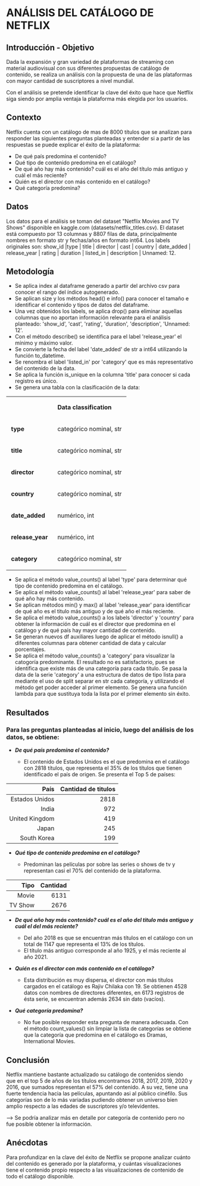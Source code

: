 # **ANÁLISIS DEL CATÁLOGO DE NETFLIX**

## Introducción - Objetivo

Dada la expansión y gran variedad de plataformas de streaming con material audiovisual con sus diferentes propuestas de catálogo de contenido, se realiza un análisis con la propuesta de una de las plataformas con mayor cantidad de suscriptores a nivel mundial.

Con el análisis se pretende identificar la clave del éxito que hace que Netflix siga siendo por amplia ventaja la plataforma más elegida por los usuarios.


## Contexto

Netflix cuenta con un catálogo de mas de 8000 títulos que se analizan para responder las siguientes preguntas planteadas y entender si a partir de las respuestas se puede explicar el éxito de la plataforma:

* De qué país predomina el contenido?
* Qué tipo de contenido predomina en el catálogo?
* De qué año hay más contenido? cuál es el año del título más antiguo y cuál el más reciente?
* Quién es el director con más contenido en el catálogo?
* Qué categoría predomina?


## Datos

Los datos para el análisis se toman del dataset "Netflix Movies and TV Shows" disponible en kaggle.com (datasets/netflix_titles.csv).
El dataset está compuesto por 13 columnas y 8807 filas de data, principalmente nombres en formato str y fechas/años en formato int64.
Los labels originales son: show_id |type | title | director | cast | country | date_added | release_year | rating | duration | listed_in | description | Unnamed: 12.


## Metodología

- Se aplica index al dataframe generado a partir del archivo csv para conocer el rango del índice autogenerado.
- Se aplican size y los métodos head() e info() para conocer el tamaño e identificar el contenido y tipos de datos del dataframe.
- Una vez obtenidos los labels, se aplica drop() para eliminar aquellas columnas que no aportan información relevante para el análisis planteado: 'show_id', 'cast', 'rating', 'duration', 'description', 'Unnamed: 12'.
- Con el método describe() se identifica para el label 'release_year' el mínimo y máximo valor.
- Se convierte la fecha del label 'date_added' de str a int64 utilizando la función to_datetime.
- Se renombra el label 'listed_in' por 'category' que es más representativo del contenido de la data.
- Se aplica la función is_unique en la columna 'title' para conocer si cada registro es único.
- Se genera una tabla con la clasificación de la data:

<table><tr><td class="selected" colspan="1" rowspan="1" style="display: table-cell; text-align: left;"><div class="wrap"><div style="margin: 10px 5px;"></div></div></td><td colspan="1" rowspan="1" style="display: table-cell; text-align: left; font-weight: bold;" class="selected"><div class="wrap"><div style="margin: 10px 5px;"><p><span>Data classification</span></p></div></div></td></tr><tr><td colspan="1" rowspan="1" style="display: table-cell; text-align: left; font-weight: bold;" class="selected"><div class="wrap"><div style="margin: 10px 5px;"><p><span>type</span></p></div></div></td><td colspan="1" rowspan="1" style="display: table-cell; text-align: left;" class="selected"><div class="wrap"><div style="margin: 10px 5px;"><p><span>categórico nominal, str</span></p></div></div></td></tr><tr><td colspan="1" rowspan="1" style="display: table-cell; text-align: left; font-weight: bold;" class="selected"><div class="wrap"><div style="margin: 10px 5px;"><p><span>title</span></p></div></div></td><td colspan="1" rowspan="1" style="display: table-cell; text-align: left;" class="selected"><div class="wrap"><div style="margin: 10px 5px;"><p><span>categórico nominal, str</span></p></div></div></td></tr><tr><td colspan="1" rowspan="1" style="display: table-cell; text-align: left; font-weight: bold;" class="selected"><div class="wrap"><div style="margin: 10px 5px;"><p><span>director</span></p></div></div></td><td colspan="1" rowspan="1" style="display: table-cell; text-align: left;" class="selected"><div class="wrap"><div style="margin: 10px 5px;"><p><span>categórico nominal, str</span></p></div></div></td></tr><tr><td colspan="1" rowspan="1" style="display: table-cell; text-align: left; font-weight: bold;" class="selected"><div class="wrap"><div style="margin: 10px 5px;"><p><span>country</span></p></div></div></td><td colspan="1" rowspan="1" style="display: table-cell; text-align: left;" class="selected"><div class="wrap"><div style="margin: 10px 5px;"><p><span>categórico nominal, str</span></p></div></div></td></tr><tr><td colspan="1" rowspan="1" style="display: table-cell; text-align: left; font-weight: bold;" class="selected"><div class="wrap"><div style="margin: 10px 5px;"><p><span>date_added</span></p></div></div></td><td colspan="1" rowspan="1" class="selected" style="display: table-cell; text-align: left;"><div class="wrap"><div class="" contenteditable="false" style="margin: 10px 5px;"><p><span>numérico, int</span></p></div></div></td></tr><tr><td colspan="1" rowspan="1" style="display: table-cell; text-align: left; font-weight: bold;" class="selected"><div class="wrap"><div style="margin: 10px 5px;"><p><span>release_year</span></p></div></div></td><td colspan="1" rowspan="1" class="selected" style="display: table-cell; text-align: left; vertical-align: top;"><div class="wrap"><div style="margin: 10px 5px;"><p><span>numérico, int</span></p></div></div></td></tr><tr><td colspan="1" rowspan="1" style="display: table-cell; text-align: left; font-weight: bold;" class="selected"><div class="wrap"><div style="margin: 10px 5px;"><p><span>category</span></p></div></div></td><td colspan="1" rowspan="1" style="display: table-cell; text-align: left;" class="selected"><div class="wrap"><div style="margin: 10px 5px;"><p><span>categórico nominal, str</span></p></div></div></td></tr></table>

- Se aplica el método value_counts() al label 'type' para determinar qué tipo de contenido predomina en el catálogo.
- Se aplica el método value_counts() al label 'release_year' para saber de qué año hay más contenido.
- Se aplican métodos min() y max() al label 'release_year' para identificar de qué año es el titulo más antiguo y de qué año el más reciente.
- Se aplica el método value_counts() a los labels 'director' y 'country' para obtener la información de cuál es el director que predomina en el catálogo y de qué país hay mayor cantidad de contenido.
- Se generan nuevos df auxiliares luego de aplicar el método isnull() a diferentes columnas para obtener cantidad de data y calcular porcentajes.
- Se aplica el método value_counts() a 'category' para visualizar la catogoría predominante. El resultado no es satisfactorio, pues se identifica que existe más de una categoría para cada título. Se pasa la data de la serie 'category' a una estructura de datos de tipo lista para mediante el uso de split separar en str cada categoría, y utilizando el método get poder acceder al primer elemento. Se genera una función lambda para que sustituya toda la lista por el primer elemento sin éxito.


## Resultados

### Para las preguntas planteadas al inicio, luego del análisis de los datos, se obtiene:

* _**De qué país predomina el contenido?**_

    - El contenido de Estados Unidos es el que predomina en el catálogo con 2818 títulos, que representa el 35% de los títulos que tienen identificado el país de origen. 
        Se presenta el Top 5 de países:

|País | Cantidad de titulos |
|---:|---:|
| Estados Unidos | 2818 |
| India | 972 |
| United Kingdom | 419 |
| Japan | 245 |
| South Korea | 199 | 


* _**Qué tipo de contenido predomina en el catálogo?**_

    - Predominan las películas por sobre las series o shows de tv y representan casi el 70% del contenido de la plataforma.
    
|Tipo   |  Cantidad  |
|---:|---:|
|Movie   |  6131  |
|TV Show |  2676  |


* _**De qué año hay más contenido? cuál es el año del titulo más antiguo y cuál el del más reciente?**_

    - Del año 2018 es que se encuentran más títulos en el catálogo con un total de 1147 que representa el 13% de los títulos.
    - El título más antiguo corresponde al año 1925, y el más reciente al año 2021.


* _**Quién es el director con más contenido en el catálogo?**_

    - Esta distribución es muy dispersa, el director con más títulos cargados en el catálogo es Rajiv Chilaka con 19. Se obtienen 4528 datos con nombres de directores diferentes, en 6173 registros de ésta serie, se encuentran además 2634 sin dato (vacíos).


* _**Qué categoría predomina?**_

    - No fue posible responder esta pregunta de manera adecuada. Con el método count_values() sin limpiar la lista de categorías se obtiene que la categoría que predomina en el catálogo es Dramas, International Movies.

        
## Conclusión

Netflix mantiene bastante actualizado su catálogo de contenidos siendo que en el top 5 de años de los títulos encontramos 2018, 2017, 2019, 2020 y 2016, que sumados representan el 57% del contenido. A su vez, tiene una fuerte tendencia hacia las películas, apuntando asi al público cinéfilo. Sus categorías son de lo más variadas pudiendo obtener un universo bien amplio respecto a las edades de suscriptores y/o televidentes.

--> Se podría analizar más en detalle por categoría de contenido pero no fue posible obtener la información.


## Anécdotas 

Para profundizar en la clave del éxito de Netflix se propone analizar cuánto del contenido es generado por la plataforma, y cuántas visualizaciones tiene el contenido propio respecto a las visualizaciones de contenido de todo el catálogo disponible.
